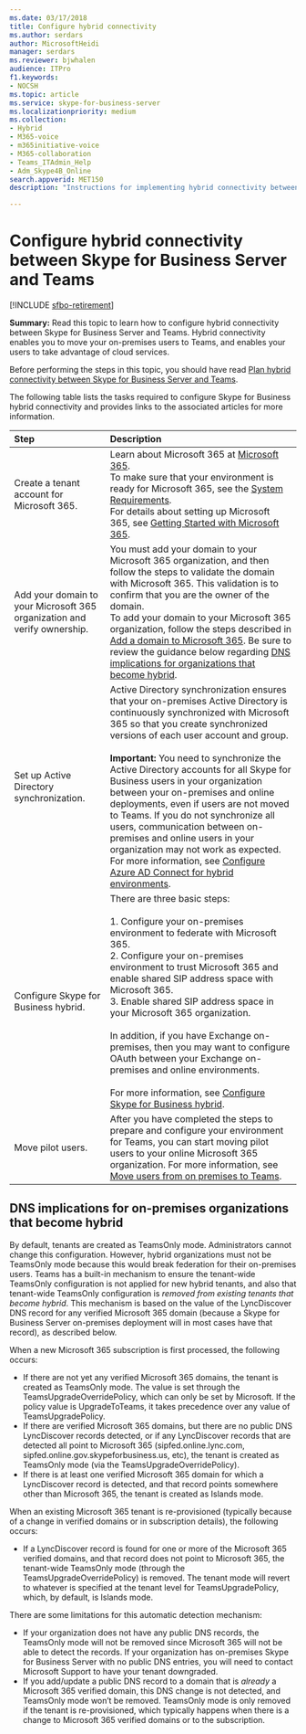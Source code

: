 ```yaml
---
ms.date: 03/17/2018
title: Configure hybrid connectivity 
ms.author: serdars
author: MicrosoftHeidi
manager: serdars
ms.reviewer: bjwhalen
audience: ITPro
f1.keywords:
- NOCSH
ms.topic: article
ms.service: skype-for-business-server
ms.localizationpriority: medium
ms.collection: 
- Hybrid 
- M365-voice
- m365initiative-voice
- M365-collaboration
- Teams_ITAdmin_Help
- Adm_Skype4B_Online
search.appverid: MET150
description: "Instructions for implementing hybrid connectivity between Skype for Business Server and Teams."

---
```


# Configure hybrid connectivity between Skype for Business Server and Teams

[!INCLUDE [sfbo-retirement](../../Hub/includes/sfbo-retirement.md)]

**Summary:** Read this topic to learn how to configure hybrid connectivity between Skype for Business Server and Teams.  Hybrid connectivity enables you to move your on-premises users to Teams, and enables your users to take advantage of cloud services.
  
Before performing the steps in this topic, you should have read [Plan hybrid connectivity between Skype for Business Server and Teams](plan-hybrid-connectivity.md).
  
The following table lists the tasks required to configure Skype for Business hybrid connectivity and provides links to the associated articles for more information.
  
|Step|Description|
|:-----|:-----|
|Create a tenant account for Microsoft 365.   <br/> |Learn about Microsoft 365 at [Microsoft 365](https://go.microsoft.com/fwlink/p/?LinkId=254980).  <br/> To make sure that your environment is ready for Microsoft 365, see the [System Requirements](https://products.office.com/office-system-requirements).  <br/> For details about setting up Microsoft 365, see [Getting Started with Microsoft 365](https://go.microsoft.com/fwlink/p/?LinkId=254982).  <br/> |
|Add your domain to your Microsoft 365 organization and verify ownership.  <br/> | You must add your domain to your Microsoft 365 organization, and then follow the steps to validate the domain with Microsoft 365. This validation is to confirm that you are the owner of the domain. <br/> To add your domain to your Microsoft 365 organization, follow the steps described in [Add a domain to Microsoft 365](https://support.office.com/article/add-a-domain-to-office-365-6383f56d-3d09-4dcb-9b41-b5f5a5efd611?ui=en-US&rs=en-US&ad=US). Be sure to review the guidance below regarding [DNS implications for organizations that become hybrid](#dns-implications-for-on-premises-organizations-that-become-hybrid). <br/> |
|Set up Active Directory synchronization.  <br/> |Active Directory synchronization ensures that your on-premises Active Directory is continuously synchronized with Microsoft 365 so that you create synchronized versions of each user account and group.  <br/> <br> **Important:** You need to synchronize the Active Directory accounts for all Skype for Business users in your organization between your on-premises and online deployments, even if users are not moved to Teams. If you do not synchronize all users, communication between on-premises and online users in your organization may not work as expected. For more information, see [Configure Azure AD Connect for hybrid environments](configure-azure-ad-connect.md).         |
| Configure Skype for Business hybrid. | There are three basic steps: <br><br> 1. Configure your on-premises environment to federate with Microsoft 365. <br> 2. Configure your on-premises environment to trust Microsoft 365 and enable shared SIP address space with Microsoft 365.<br> 3. Enable shared SIP address space in your Microsoft 365 organization. <br><br> In addition, if you have Exchange on-premises, then you may want to configure OAuth between your Exchange on-premises and online environments. <br> <br>For more information, see [Configure Skype for Business hybrid](configure-federation-with-skype-for-business-online.md).
|Move pilot users.  <br/> |After you have completed the steps to prepare and configure your environment for Teams, you can start moving pilot users to your online Microsoft 365 organization. For more information, see [Move users from on premises to Teams](move-users-from-on-premises-to-Teams.md).  <br/> |

## DNS implications for on-premises organizations that become hybrid

By default, tenants are created as TeamsOnly mode. Administrators cannot change this configuration. However, hybrid organizations must not be TeamsOnly mode because this would break federation for their on-premises users. Teams has a built-in mechanism to ensure the tenant-wide TeamsOnly configuration is not applied for new hybrid tenants, and also that tenant-wide TeamsOnly configuration is *removed from existing tenants that become hybrid*. This mechanism is based on the value of the LyncDiscover DNS record for any verified Microsoft 365 domain (because a Skype for Business Server on-premises deployment will in most cases have that record), as described below.

When a new Microsoft 365 subscription is first processed, the following occurs:

- If there are not yet any verified Microsoft 365 domains, the tenant is created as TeamsOnly mode. The value is set through the TeamsUpgradeOverridePolicy, which can only be set by Microsoft. If the policy value is UpgradeToTeams, it takes precedence over any value of TeamsUpgradePolicy.
- If there are verified Microsoft 365 domains, but there are no public DNS LyncDiscover records detected, or if any LyncDiscover records that are detected all point to Microsoft 365 (sipfed.online.lync.com, sipfed.online.gov.skypeforbusiness.us, etc), the tenant is created as TeamsOnly mode (via the TeamsUpgradeOverridePolicy).
- If there is at least one verified Microsoft 365 domain for which a LyncDiscover record is detected, and that record points somewhere other than Microsoft 365, the tenant is created as Islands mode.

When an existing Microsoft 365 tenant is re-provisioned (typically because of a change in verified domains or in subscription details), the following occurs:

- If a LyncDiscover record is found for one or more of the Microsoft 365 verified domains, and that record does not point to Microsoft 365, the tenant-wide TeamsOnly mode (through the TeamsUpgradeOverridePolicy) is removed. The tenant mode will revert to whatever is specified at the tenant level for TeamsUpgradePolicy, which, by default, is Islands mode.

There are some limitations for this automatic detection mechanism:

- If your organization does not have any public DNS records, the TeamsOnly mode will not be removed since Microsoft 365 will not be able to detect the records. If your organization has on-premises Skype for Business Server with no public DNS entries, you will need to contact Microsoft Support to have your tenant downgraded.
- If you add/update a public DNS record to a domain that is *already* a Microsoft 365 verified domain, this DNS change is not detected, and TeamsOnly mode won’t be removed. TeamsOnly mode is only removed if the tenant is re-provisioned, which typically happens when there is a change to Microsoft 365 verified domains or to the subscription.  
